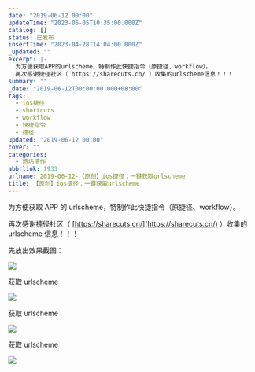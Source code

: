 ```yaml
---
date: "2019-06-12 00:00"
updateTime: "2023-05-05T10:35:00.000Z"
catalog: []
status: 已发布
insertTime: "2023-04-28T14:04:00.000Z"
_updated: ""
excerpt: |-
  为方便获取APP的urlscheme，特制作此快捷指令（原捷径、workflow）。
  再次感谢捷径社区（ https://sharecuts.cn/ ）收集的urlscheme信息！！！
summary: ""
_date: "2019-06-12T00:00:00.000+08:00"
tags:
  - ios捷径
  - shortcuts
  - workflow
  - 快捷指令
  - 捷径
updated: "2019-06-12 00:00"
cover: ""
categories:
  - 燕坊清作
abbrlink: 1933
urlname: 2019-06-12-【原创】ios捷径：一键获取urlscheme
title: 【原创】ios捷径：一键获取urlscheme
---
```


为方便获取 APP 的 urlscheme，特制作此快捷指令（原捷径、workflow）。

再次感谢捷径社区（ [https://sharecuts.cn/](https://sharecuts.cn/) ）收集的 urlscheme 信息！！！

先放出效果截图：

![](http://image.bmqy.net/upload/20190612232800.PNG)

获取 urlscheme

![](http://image.bmqy.net/upload/20190613082625.PNG)

获取 urlscheme

![](http://image.bmqy.net/upload/20190612233046.PNG)

获取 urlscheme

![](http://image.bmqy.net/upload/20190612233047.PNG)
